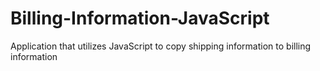 # Billing-Information-JavaScript

Application that utilizes JavaScript to copy shipping information to billing information
